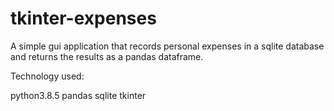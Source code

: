 # tkinter-expenses
A simple gui application that records personal expenses in a sqlite database 
and returns the results as a pandas dataframe.

Technology used:

python3.8.5
pandas
sqlite
tkinter
